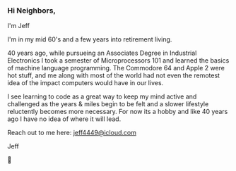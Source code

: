 ### Hi Neighbors,

I'm Jeff

I'm in my mid 60's and a few years into retirement living. 

40 years ago, while pursueing an Associates Degree in Industrial Electronics I took a semester of Microprocessors 101 
and learned the basics of machine language programming. The Commodore 64 and Apple 2 were hot stuff, and me along with most of the world had not even 
the remotest idea of the impact computers would have in our lives.

I see learning to code as a great way to keep my mind active and challenged as the years & miles begin to 
be felt and a slower lifestyle reluctently becomes more necessary. For now its a hobby and like 40 years ago I have no idea of where 
it will lead.  

Reach out to me here: jeff4449@icloud.com

Jeff


👋

<!--
**JrDunbar/JrDunbar** is a ✨ _special_ ✨ repository because its `README.md` (this file) appears on your GitHub profile.

Here are some ideas to get you started:

- 🔭 I’m currently working on ...
- 🌱 I’m currently learning ...
- 👯 I’m looking to collaborate on ...
- 🤔 I’m looking for help with ...
- 💬 Ask me about ...
- 📫 How to reach me: ...
- 😄 Pronouns: ...
- ⚡ Fun fact: ...
-->
